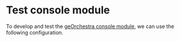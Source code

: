 # Test console module

To develop and test the [geOrchestra console module](https://github.com/georchestra/georchestra/tree/master/console), we can use the following configuration.


